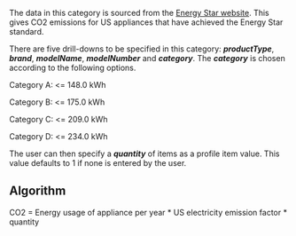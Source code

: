 The data in this category is sourced from the [Energy Star
website](http://www.energystar.gov/index.cfm?fuseaction=find_a_product.showProductGroup&pgw_code=CO).
This gives CO2 emissions for US appliances that have achieved the Energy
Star standard.

There are five drill-downs to be specified in this category:
***productType***, ***brand***, ***modelName***, ***modelNumber*** and
***category***. The ***category*** is chosen according to the following
options.

Category A: \<= 148.0 kWh

Category B: \<= 175.0 kWh

Category C: \<= 209.0 kWh

Category D: \<= 234.0 kWh

The user can then specify a ***quantity*** of items as a profile item
value. This value defaults to 1 if none is entered by the user.

## Algorithm

CO2 = Energy usage of appliance per year \* US electricity emission
factor \* quantity
